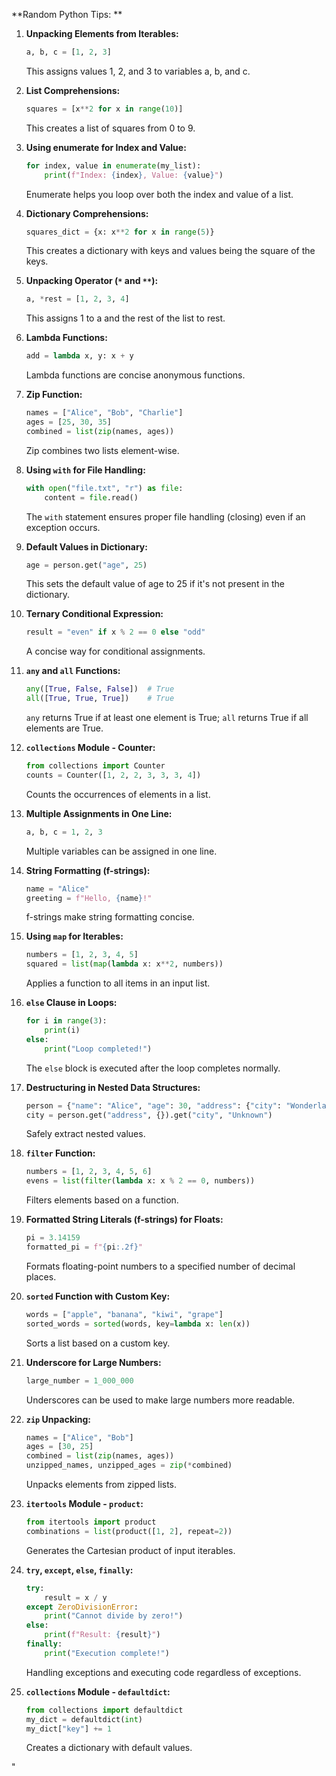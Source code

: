 **Random Python Tips: **

1. **Unpacking Elements from Iterables:**
   ```python
   a, b, c = [1, 2, 3]
   ```

   This assigns values 1, 2, and 3 to variables a, b, and c.

2. **List Comprehensions:**
   ```python
   squares = [x**2 for x in range(10)]
   ```

   This creates a list of squares from 0 to 9.

3. **Using enumerate for Index and Value:**
   ```python
   for index, value in enumerate(my_list):
       print(f"Index: {index}, Value: {value}")
   ```

   Enumerate helps you loop over both the index and value of a list.

4. **Dictionary Comprehensions:**
   ```python
   squares_dict = {x: x**2 for x in range(5)}
   ```

   This creates a dictionary with keys and values being the square of the keys.

5. **Unpacking Operator (`*` and `**`):**
   ```python
   a, *rest = [1, 2, 3, 4]
   ```

   This assigns 1 to a and the rest of the list to rest.

6. **Lambda Functions:**
   ```python
   add = lambda x, y: x + y
   ```

   Lambda functions are concise anonymous functions.

7. **Zip Function:**
   ```python
   names = ["Alice", "Bob", "Charlie"]
   ages = [25, 30, 35]
   combined = list(zip(names, ages))
   ```

   Zip combines two lists element-wise.

8. **Using `with` for File Handling:**
   ```python
   with open("file.txt", "r") as file:
       content = file.read()
   ```

   The `with` statement ensures proper file handling (closing) even if an exception occurs.


9. **Default Values in Dictionary:**
   ```python
   age = person.get("age", 25)
   ```

   This sets the default value of age to 25 if it's not present in the dictionary.

10. **Ternary Conditional Expression:**
    ```python
    result = "even" if x % 2 == 0 else "odd"
    ```

    A concise way for conditional assignments.

11. **`any` and `all` Functions:**
    ```python
    any([True, False, False])  # True
    all([True, True, True])    # True
    ```

    `any` returns True if at least one element is True; `all` returns True if all elements are True.

12. **`collections` Module - Counter:**
    ```python
    from collections import Counter
    counts = Counter([1, 2, 2, 3, 3, 3, 4])
    ```

    Counts the occurrences of elements in a list.

13. **Multiple Assignments in One Line:**
    ```python
    a, b, c = 1, 2, 3
    ```

    Multiple variables can be assigned in one line.

14. **String Formatting (f-strings):**
    ```python
    name = "Alice"
    greeting = f"Hello, {name}!"
    ```

    f-strings make string formatting concise.

15. **Using `map` for Iterables:**
    ```python
    numbers = [1, 2, 3, 4, 5]
    squared = list(map(lambda x: x**2, numbers))
    ```

    Applies a function to all items in an input list.

16. **`else` Clause in Loops:**
    ```python
    for i in range(3):
        print(i)
    else:
        print("Loop completed!")
    ```

    The `else` block is executed after the loop completes normally.

17. **Destructuring in Nested Data Structures:**
    ```python
    person = {"name": "Alice", "age": 30, "address": {"city": "Wonderland", "zip": "12345"}}
    city = person.get("address", {}).get("city", "Unknown")
    ```

    Safely extract nested values.

18. **`filter` Function:**
    ```python
    numbers = [1, 2, 3, 4, 5, 6]
    evens = list(filter(lambda x: x % 2 == 0, numbers))
    ```

    Filters elements based on a function.

19. **Formatted String Literals (f-strings) for Floats:**
    ```python
    pi = 3.14159
    formatted_pi = f"{pi:.2f}"
    ```

    Formats floating-point numbers to a specified number of decimal places.

20. **`sorted` Function with Custom Key:**
    ```python
    words = ["apple", "banana", "kiwi", "grape"]
    sorted_words = sorted(words, key=lambda x: len(x))
    ```

    Sorts a list based on a custom key.

21. **Underscore for Large Numbers:**
    ```python
    large_number = 1_000_000
    ```

    Underscores can be used to make large numbers more readable.

22. **`zip` Unpacking:**
    ```python
    names = ["Alice", "Bob"]
    ages = [30, 25]
    combined = list(zip(names, ages))
    unzipped_names, unzipped_ages = zip(*combined)
    ```

    Unpacks elements from zipped lists.

23. **`itertools` Module - `product`:**
    ```python
    from itertools import product
    combinations = list(product([1, 2], repeat=2))
    ```

    Generates the Cartesian product of input iterables.

24. **`try`, `except`, `else`, `finally`:**
    ```python
    try:
        result = x / y
    except ZeroDivisionError:
        print("Cannot divide by zero!")
    else:
        print(f"Result: {result}")
    finally:
        print("Execution complete!")
    ```

    Handling exceptions and executing code regardless of exceptions.

25. **`collections` Module - `defaultdict`:**
    ```python
    from collections import defaultdict
    my_dict = defaultdict(int)
    my_dict["key"] += 1
    ```

    Creates a dictionary with default values.

"
